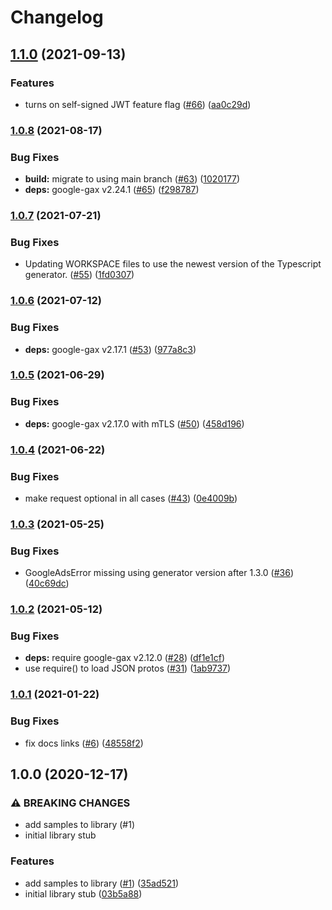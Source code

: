 # Changelog

## [1.1.0](https://www.github.com/googleapis/nodejs-data-qna/compare/v1.0.8...v1.1.0) (2021-09-13)


### Features

* turns on self-signed JWT feature flag ([#66](https://www.github.com/googleapis/nodejs-data-qna/issues/66)) ([aa0c29d](https://www.github.com/googleapis/nodejs-data-qna/commit/aa0c29d27dc464fa437ca9f412b162e13ed4531f))

### [1.0.8](https://www.github.com/googleapis/nodejs-data-qna/compare/v1.0.7...v1.0.8) (2021-08-17)


### Bug Fixes

* **build:** migrate to using main branch ([#63](https://www.github.com/googleapis/nodejs-data-qna/issues/63)) ([1020177](https://www.github.com/googleapis/nodejs-data-qna/commit/1020177e792a4deed38279fc6b9c74601262342f))
* **deps:** google-gax v2.24.1 ([#65](https://www.github.com/googleapis/nodejs-data-qna/issues/65)) ([f298787](https://www.github.com/googleapis/nodejs-data-qna/commit/f2987878347e3d3a1f56b70bb5794aada913f246))

### [1.0.7](https://www.github.com/googleapis/nodejs-data-qna/compare/v1.0.6...v1.0.7) (2021-07-21)


### Bug Fixes

* Updating WORKSPACE files to use the newest version of the Typescript generator. ([#55](https://www.github.com/googleapis/nodejs-data-qna/issues/55)) ([1fd0307](https://www.github.com/googleapis/nodejs-data-qna/commit/1fd0307ddd711128e4e4b31f2b8836095f1588db))

### [1.0.6](https://www.github.com/googleapis/nodejs-data-qna/compare/v1.0.5...v1.0.6) (2021-07-12)


### Bug Fixes

* **deps:** google-gax v2.17.1 ([#53](https://www.github.com/googleapis/nodejs-data-qna/issues/53)) ([977a8c3](https://www.github.com/googleapis/nodejs-data-qna/commit/977a8c3daf153a2e090a7e29780f498b4ec2ff20))

### [1.0.5](https://www.github.com/googleapis/nodejs-data-qna/compare/v1.0.4...v1.0.5) (2021-06-29)


### Bug Fixes

* **deps:** google-gax v2.17.0 with mTLS ([#50](https://www.github.com/googleapis/nodejs-data-qna/issues/50)) ([458d196](https://www.github.com/googleapis/nodejs-data-qna/commit/458d1966ee8cb9cdbe13357a5cb4f0f7549100df))

### [1.0.4](https://www.github.com/googleapis/nodejs-data-qna/compare/v1.0.3...v1.0.4) (2021-06-22)


### Bug Fixes

* make request optional in all cases ([#43](https://www.github.com/googleapis/nodejs-data-qna/issues/43)) ([0e4009b](https://www.github.com/googleapis/nodejs-data-qna/commit/0e4009b1fc0d63eed93071df2b9db891977be047))

### [1.0.3](https://www.github.com/googleapis/nodejs-data-qna/compare/v1.0.2...v1.0.3) (2021-05-25)


### Bug Fixes

* GoogleAdsError missing using generator version after 1.3.0 ([#36](https://www.github.com/googleapis/nodejs-data-qna/issues/36)) ([40c69dc](https://www.github.com/googleapis/nodejs-data-qna/commit/40c69dc32d2db3b871459dcec2e2b883fa866097))

### [1.0.2](https://www.github.com/googleapis/nodejs-data-qna/compare/v1.0.1...v1.0.2) (2021-05-12)


### Bug Fixes

* **deps:** require google-gax v2.12.0 ([#28](https://www.github.com/googleapis/nodejs-data-qna/issues/28)) ([df1e1cf](https://www.github.com/googleapis/nodejs-data-qna/commit/df1e1cfbe00985ec6d10418ebdef313b4601985a))
* use require() to load JSON protos ([#31](https://www.github.com/googleapis/nodejs-data-qna/issues/31)) ([1ab9737](https://www.github.com/googleapis/nodejs-data-qna/commit/1ab9737dc7901bfd397e8ea13682bc1a7e6d78cb))

### [1.0.1](https://www.github.com/googleapis/nodejs-data-qna/compare/v1.0.0...v1.0.1) (2021-01-22)


### Bug Fixes

* fix docs links ([#6](https://www.github.com/googleapis/nodejs-data-qna/issues/6)) ([48558f2](https://www.github.com/googleapis/nodejs-data-qna/commit/48558f2c18da5b404fc97aec6fd57ae17e0fb7c2))

## 1.0.0 (2020-12-17)


### ⚠ BREAKING CHANGES

* add samples to library (#1)
* initial library stub

### Features

* add samples to library ([#1](https://www.github.com/googleapis/nodejs-data-qna/issues/1)) ([35ad521](https://www.github.com/googleapis/nodejs-data-qna/commit/35ad521b43b896152c3652b3b265b66d6c66b9cd))
* initial library stub ([03b5a88](https://www.github.com/googleapis/nodejs-data-qna/commit/03b5a88d51e77dfb2c19d44d22e18db3135db9fb))
